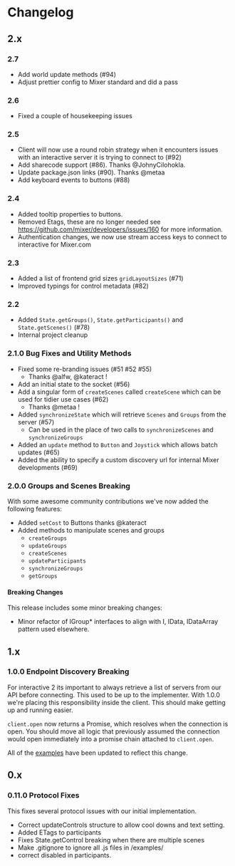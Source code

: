 # Changelog

## 2.x

### 2.7
- Add world update methods (#94)
- Adjust prettier config to Mixer standard and did a pass

### 2.6
- Fixed a couple of housekeeping issues

### 2.5
- Client will now use a round robin strategy when it encounters issues with an interactive server it is trying to connect to (#92)
- Add sharecode support (#86). Thanks @JohnyCilohokla.
- Update package.json links (#90). Thanks @metaa
- Add keyboard events to buttons (#88)

### 2.4
- Added tooltip properties to buttons.
- Removed Etags, these are no longer needed see https://github.com/mixer/developers/issues/160 for more information.
- Authentication changes, we now use stream access keys to connect to interactive for Mixer.com

### 2.3
- Added a list of frontend grid sizes `gridLayoutSizes` (#71)
- Improved typings for control metadata (#82)

### 2.2
- Added `State.getGroups()`, `State.getParticipants()` and `State.getScenes()` (#78)
- Internal project cleanup

### 2.1.0 Bug Fixes and Utility Methods

- Fixed some re-branding issues (#51 #52 #55)
  - Thanks @alfw, @kateract !
- Add an initial state to the socket (#56)
- Add a singular form of `createScenes` called `createScene` which can be used for tidier use cases (#62)
  - Thanks @metaa !
- Added `synchronizeState` which will retrieve `Scenes` and `Groups` from the server (#57)
  - Can be used in the place of two calls to `synchronizeScenes` and `synchronizeGroups`
- Added an `update` method to `Button` and `Joystick` which allows batch updates (#65)
- Added the ability to specify a custom discovery url for internal Mixer developments (#69)

### 2.0.0 Groups and Scenes **Breaking**

With some awesome community contributions we've now added the following features:

- Added `setCost` to Buttons thanks @kateract
- Added methods to manipulate scenes and groups
  - `createGroups`
  - `updateGroups`
  - `createScenes`
  - `updateParticipants`
  - `synchronizeGroups`
  - `getGroups`

#### Breaking Changes

This release includes some minor breaking changes:

- Minor refactor of IGroup* interfaces to align with I, IData, IDataArray pattern used elsewhere.

## 1.x

### 1.0.0 Endpoint Discovery **Breaking**

For interactive 2 its important to always retrieve a list of servers from our API before connecting. This used to be up to the implementer. With 1.0.0 we're placing this responsibility inside the client. This should make getting up and running easier.

`client.open` now returns a Promise, which resolves when the connection is open. You should move all logic that previously assumed the connection would open immediately into a promise chain attached to `client.open`.

All of the [examples](examples/) have been updated to reflect this change.

## 0.x

### 0.11.0 Protocol Fixes

This fixes several protocol issues with our initial implementation.

- Correct updateControls structure to allow cool downs and text setting.
- Added ETags to participants
- Fixes State.getControl breaking when there are multiple scenes
- Make .gitignore to ignore all .js files in /examples/
- correct disabled in participants.
